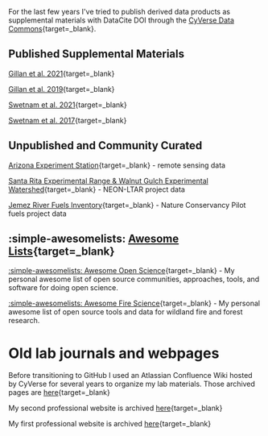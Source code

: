 For the last few years I've tried to publish derived data products as supplemental materials with DataCite DOI through the [CyVerse Data Commons](https://datacommons.cyverse.org){target=_blank}.

## Published Supplemental Materials

[Gillan et al. 2021](https://datacommons.cyverse.org/browse/iplant/home/shared/commons_repo/curated/Gillan_Ecosphere_2021){target=_blank}

[Gillan et al. 2019](https://datacommons.cyverse.org/browse/iplant/home/shared/commons_repo/curated/Gillan_et_al_RAMA_2019){target=_blank}

[Swetnam et al. 2021](https://tyson-swetnam.github.io/emsi/){target=_blank}

[Swetnam et al. 2017](https://esajournals.onlinelibrary.wiley.com/action/downloadSupplement?doi=10.1002%2Fecs2.1797&file=ecs21797-sup-0003-AppendixS3.pdf){target=_blank}

## Unpublished and Community Curated

[Arizona Experiment Station](https://datacommons.cyverse.org/browse/iplant/home/shared/aes){target=_blank} - remote sensing data  

[Santa Rita Experimental Range & Walnut Gulch Experimental Watershed](https://datacommons.cyverse.org/browse/iplant/home/shared/srer-wgew){target=_blank} - NEON-LTAR project data

[Jemez River Fuels Inventory](https://promethean-gift.github.io/resources){target=_blank} - Nature Conservancy Pilot fuels project data

## :simple-awesomelists: [Awesome Lists](https://github.com/sindresorhus/awesome){target=_blank} 

[:simple-awesomelists: Awesome Open Science](https://tyson-swetnam.github.io/awesome-open-science/){target=_blank} - My personal awesome list of open source communities, approaches, tools, and software for doing open science.

[:simple-awesomelists: Awesome Fire Science](https://github.com/tyson-swetnam/awesome-fire-science){target=_blank} - My personal awesome list of open source tools and data for wildland fire and forest research.

# Old lab journals and webpages

Before transitioning to GitHub I used an Atlassian Confluence Wiki hosted by CyVerse for several years to organize my lab materials. Those archived pages are [here](https://cyverse.atlassian.net/wiki/spaces/~tyson_swetnam/overview){target=_blank}

My second professional website is archived [here](https://tyson-swetnam.github.io/old_website){target=_blank}

My first professional website is archived [here](https://sites.google.com/a/email.arizona.edu/tyson-swetnam/){target=_blank}
